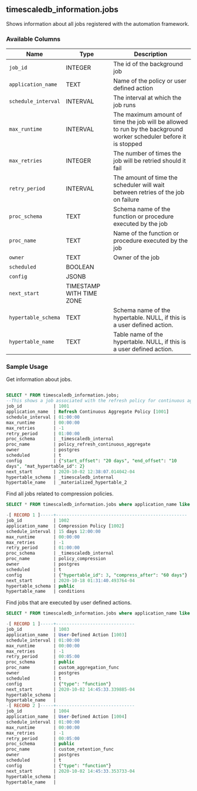 ## timescaledb_information.jobs 
Shows information about all jobs registered with the automation framework. 

### Available Columns 

|Name|Type|Description|
|---|---|---|
|`job_id` | INTEGER | The id of the background job |
|`application_name` | TEXT | Name of the policy or user defined action |
|`schedule_interval` | INTERVAL |  The interval at which the job runs |
|`max_runtime` | INTERVAL | The maximum amount of time the job will be allowed to run by the background worker scheduler before it is stopped |
|`max_retries` | INTEGER |  The number of times the job will be retried should it fail |
|`retry_period` | INTERVAL | The amount of time the scheduler will wait between retries of the job on failure |
|`proc_schema` | TEXT | Schema name of the function or procedure executed by the job |
|`proc_name` | TEXT | Name of the function or procedure executed by the job |
|`owner` | TEXT | Owner of the job |
|`scheduled` | BOOLEAN | | Is the job scheduled to run automatically? |
|`config` | JSONB | | Configuration passed to the function specified by `proc_name` at execution time |
|`next_start` | TIMESTAMP WITH TIME ZONE | | Next start time for the job, if it is scheduled to run automatically |
|`hypertable_schema` | TEXT | Schema name of the hypertable. NULL, if this is a user defined action.|
|`hypertable_name` | TEXT | Table name of the hypertable. NULL, if this is a user defined action. |

### Sample Usage 

Get information about jobs.
```sql

SELECT * FROM timescaledb_information.jobs;
--This shows a job associated with the refresh policy for continuous aggregates
job_id            | 1001
application_name  | Refresh Continuous Aggregate Policy [1001]
schedule_interval | 01:00:00
max_runtime       | 00:00:00
max_retries       | -1
retry_period      | 01:00:00
proc_schema       | _timescaledb_internal
proc_name         | policy_refresh_continuous_aggregate
owner             | postgres
scheduled         | t
config            | {"start_offset": "20 days", "end_offset": "10 
days", "mat_hypertable_id": 2}
next_start        | 2020-10-02 12:38:07.014042-04
hypertable_schema | _timescaledb_internal
hypertable_name   | _materialized_hypertable_2

```
Find all jobs related to compression policies.

```sql
SELECT * FROM timescaledb_information.jobs where application_name like 'Compression%';

-[ RECORD 1 ]-----+--------------------------------------------------
job_id            | 1002
application_name  | Compression Policy [1002]
schedule_interval | 15 days 12:00:00
max_runtime       | 00:00:00
max_retries       | -1
retry_period      | 01:00:00
proc_schema       | _timescaledb_internal
proc_name         | policy_compression
owner             | postgres
scheduled         | t
config            | {"hypertable_id": 3, "compress_after": "60 days"}
next_start        | 2020-10-18 01:31:40.493764-04
hypertable_schema | public
hypertable_name   | conditions

```
Find jobs that are executed by user defined actions.

```sql
SELECT * FROM timescaledb_information.jobs where application_name like 'User-Define%';

-[ RECORD 1 ]-----+------------------------------
job_id            | 1003
application_name  | User-Defined Action [1003]
schedule_interval | 01:00:00
max_runtime       | 00:00:00
max_retries       | -1
retry_period      | 00:05:00
proc_schema       | public
proc_name         | custom_aggregation_func
owner             | postgres
scheduled         | t
config            | {"type": "function"}
next_start        | 2020-10-02 14:45:33.339885-04
hypertable_schema | 
hypertable_name   | 
-[ RECORD 2 ]-----+------------------------------
job_id            | 1004
application_name  | User-Defined Action [1004]
schedule_interval | 01:00:00
max_runtime       | 00:00:00
max_retries       | -1
retry_period      | 00:05:00
proc_schema       | public
proc_name         | custom_retention_func
owner             | postgres
scheduled         | t
config            | {"type": "function"}
next_start        | 2020-10-02 14:45:33.353733-04
hypertable_schema | 
hypertable_name   | 
```